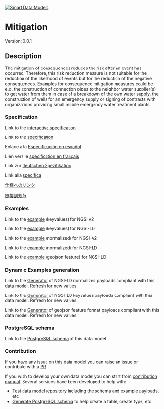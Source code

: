 [![Smart Data Models](https://smartdatamodels.org/wp-content/uploads/2022/01/SmartDataModels_logo.png "Logo")](https://smartdatamodels.org)
# Mitigation
Version: 0.0.1

## Description 

The mitigation of consequences reduces the risk after an event has occurred. Therefore, this risk reduction measure is not suitable for the reduction of the likelihood of events but for the reduction of the negative consequences. Examples for consequence mitigation measures could be e.g. the construction of connection pipes to the neighbor water supplier(s) to get water from them in case of a breakdown of the own water supply, the construction of wells for an emergency supply or signing of contracts with organizations providing small mobile emergency water treatment plants.
### Specification

Link to the [interactive specification](https://swagger.lab.fiware.org/?url=https://smart-data-models.github.io/dataModel.RiskManagement/Mitigation/swagger.yaml)

Link to the [specification](https://github.com/smart-data-models/dataModel.RiskManagement/blob/master/Mitigation/doc/spec.md)

Enlace a la [Especificación en español](https://github.com/smart-data-models/dataModel.RiskManagement/blob/master/Mitigation/doc/spec_ES.md)

Lien vers le [spécification en français](https://github.com/smart-data-models/dataModel.RiskManagement/blob/master/Mitigation/doc/spec_FR.md)

Link zur [deutschen Spezifikation](https://github.com/smart-data-models/dataModel.RiskManagement/blob/master/Mitigation/doc/spec_DE.md)

Link alla [specifica](https://github.com/smart-data-models/dataModel.RiskManagement/blob/master/Mitigation/doc/spec_IT.md)

[仕様へのリンク](https://github.com/smart-data-models/dataModel.RiskManagement/blob/master/Mitigation/doc/spec_JA.md)

[链接到规范](https://github.com/smart-data-models/dataModel.RiskManagement/blob/master/Mitigation/doc/spec_ZH.md)
### Examples

Link to the [example](https://smart-data-models.github.io/dataModel.RiskManagement/Mitigation/examples/example.json) (keyvalues) for NGSI v2

Link to the [example](https://smart-data-models.github.io/dataModel.RiskManagement/Mitigation/examples/example.jsonld) (keyvalues) for NGSI-LD

Link to the [example](https://smart-data-models.github.io/dataModel.RiskManagement/Mitigation/examples/example-normalized.json) (normalized) for NGSI-V2

Link to the [example](https://smart-data-models.github.io/dataModel.RiskManagement/Mitigation/examples/example-normalized.jsonld) (normalized) for NGSI-LD

Link to the [example](https://smart-data-models.github.io/dataModel.RiskManagement/Mitigation/examples/example-geojsonfeature.json) (geojson feature) for NGSI-LD
### Dynamic Examples generation

Link to the [Generator](https://smartdatamodels.org/extra/ngsi-ld_generator.php?schemaUrl=https://raw.githubusercontent.com/smart-data-models/dataModel.RiskManagement/master/Mitigation/schema.json&email=info@smartdatamodels.org) of NGSI-LD normalized payloads compliant with this data model. Refresh for new values

Link to the [Generator](https://smartdatamodels.org/extra/ngsi-ld_generator_keyvalues.php?schemaUrl=https://raw.githubusercontent.com/smart-data-models/dataModel.RiskManagement/master/Mitigation/schema.json&email=info@smartdatamodels.org) of NGSI-LD keyvalues payloads compliant with this data model. Refresh for new values

Link to the [Generator](https://smartdatamodels.org/extra/geojson_features_generator.php?schemaUrl=https://raw.githubusercontent.com/smart-data-models/dataModel.RiskManagement/master/Mitigation/schema.json&email=info@smartdatamodels.org) of geojson feature format payloads compliant with this data model. Refresh for new values
### PostgreSQL schema

Link to the [PostgreSQL schema](https://github.com/smart-data-models/dataModel.RiskManagement/blob/master/Mitigation/schema.sql) of this data model
### Contribution

 If you have any issue on this data model you can raise an [issue](https://github.com/smart-data-models/dataModel.RiskManagement/issues)  or contribute with a [PR](https://github.com/smart-data-models/dataModel.RiskManagement/pulls)

 If you wish to develop your own data model you can start from [contribution manual](https://bit.ly/contribution_manual). Several services have been developed to help with: 
 - [Test data model repository](https://smartdatamodels.org/index.php/data-models-contribution-api/) including the schema and example payloads, etc
 - [Generate PostgreSQL schema](https://smartdatamodels.org/index.php/sql-service/) to help create a table, create type, etc